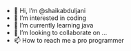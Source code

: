 - 👋 Hi, I’m @shaikabduljani
- 👀 I’m interested in coding
- 🌱 I’m currently learning java
- 💞️ I’m looking to collaborate on ...
- 📫 How to reach me a pro programmer

<!---
shaikabduljani/shaikabduljani is a ✨ special ✨ repository because its `README.md` (this file) appears on your GitHub profile.
You can click the Preview link to take a look at your changes.
--->
